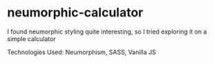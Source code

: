 # neumorphic-calculator
I found neumorphic styling quite interesting, so I tried exploring it on a simple calculator

Technologies Used: Neumorphism, SASS, Vanilla JS

